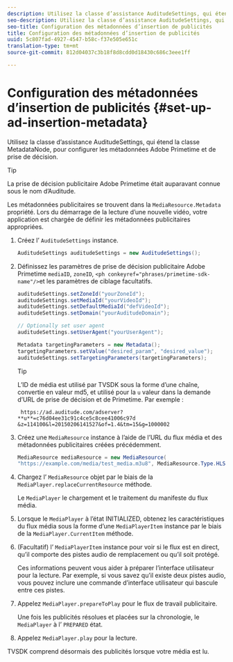 ```yaml
---
description: Utilisez la classe d’assistance AuditudeSettings, qui étend la classe MetadataNode, pour configurer les métadonnées Adobe Primetime et de prise de décision.
seo-description: Utilisez la classe d’assistance AuditudeSettings, qui étend la classe MetadataNode, pour configurer les métadonnées Adobe Primetime et de prise de décision.
seo-title: Configuration des métadonnées d’insertion de publicités
title: Configuration des métadonnées d’insertion de publicités
uuid: 5c807fad-4927-4547-b58c-f37e505e651c
translation-type: tm+mt
source-git-commit: 812d04037c3b18f8d8cdd0d18430c686c3eee1ff

---
```



# Configuration des métadonnées d’insertion de publicités {#set-up-ad-insertion-metadata}

Utilisez la classe d’assistance AuditudeSettings, qui étend la classe MetadataNode, pour configurer les métadonnées Adobe Primetime et de prise de décision.

>[!TIP]
>
>La prise de décision publicitaire Adobe Primetime était auparavant connue sous le nom d’Auditude.

Les métadonnées publicitaires se trouvent dans la `MediaResource.Metadata` propriété. Lors du démarrage de la lecture d’une nouvelle vidéo, votre application est chargée de définir les métadonnées publicitaires appropriées.

1. Créez l’ `AuditudeSettings` instance.

   ```java
   AuditudeSettings auditudeSettings = new AuditudeSettings();
   ```

1. Définissez les paramètres de prise de décision publicitaire Adobe Primetime `mediaID`, `zoneID`, `<ph conkeyref="phrases/primetime-sdk-name"/>`et les paramètres de ciblage facultatifs.

   ```java
   auditudeSettings.setZoneId("yourZoneId"); 
   auditudeSettings.setMediaId("yourVideoId"); 
   auditudeSettings.setDefaultMediaId("defVideoId"); 
   auditudeSettings.setDomain("yourAuditudeDomain"); 
   
   // Optionally set user agent  
   auditudeSettings.setUserAgent("yourUserAgent"); 
   
   Metadata targetingParameters = new Metadata(); 
   targetingParameters.setValue("desired_param", "desired_value"); 
   auditudeSettings.setTargetingParameters(targetingParameters);
   ```

   >[!TIP]
   >
   >L’ID de média est utilisé par TVSDK sous la forme d’une chaîne, convertie en valeur md5, et utilisé pour la `u` valeur dans la demande d’URL de prise de décision et de Primetime. Par exemple :
   >
   >
   >` https://ad.auditude.com/adserver? **u**=c76d04ee31c91c4ce5c8cee41006c97d &z=114100&l=20150206141527&of=1.4&tm=15&g=1000002`

1. Créez une `MediaResource` instance à l’aide de l’URL du flux média et des métadonnées publicitaires créées précédemment.

   ```java
   MediaResource mediaResource = new MediaResource( 
   "https://example.com/media/test_media.m3u8", MediaResource.Type.HLS, Metadata);
   ```

1. Chargez l’ `MediaResource` objet par le biais de la `MediaPlayer.replaceCurrentResource` méthode.

   Le `MediaPlayer` le chargement et le traitement du manifeste du flux média.

1. Lorsque le `MediaPlayer` à l’état INITIALIZED, obtenez les caractéristiques du flux média sous la forme d’une `MediaPlayerItem` instance par le biais de la `MediaPlayer.CurrentItem` méthode.
1. (Facultatif)  l’ `MediaPlayerItem` instance pour voir si le flux est en direct, qu’il comporte des pistes audio de remplacement ou qu’il soit protégé.

   Ces informations peuvent vous aider à préparer l’interface utilisateur pour la lecture. Par exemple, si vous savez qu’il existe deux pistes audio, vous pouvez inclure une commande d’interface utilisateur qui bascule entre ces pistes.

1. Appelez `MediaPlayer.prepareToPlay` pour le flux de travail publicitaire.

   Une fois les publicités résolues et placées sur la chronologie, le `MediaPlayer` à l’ `PREPARED` état.
1. Appelez `MediaPlayer.play` pour la lecture.

TVSDK comprend désormais des publicités lorsque votre média est lu.